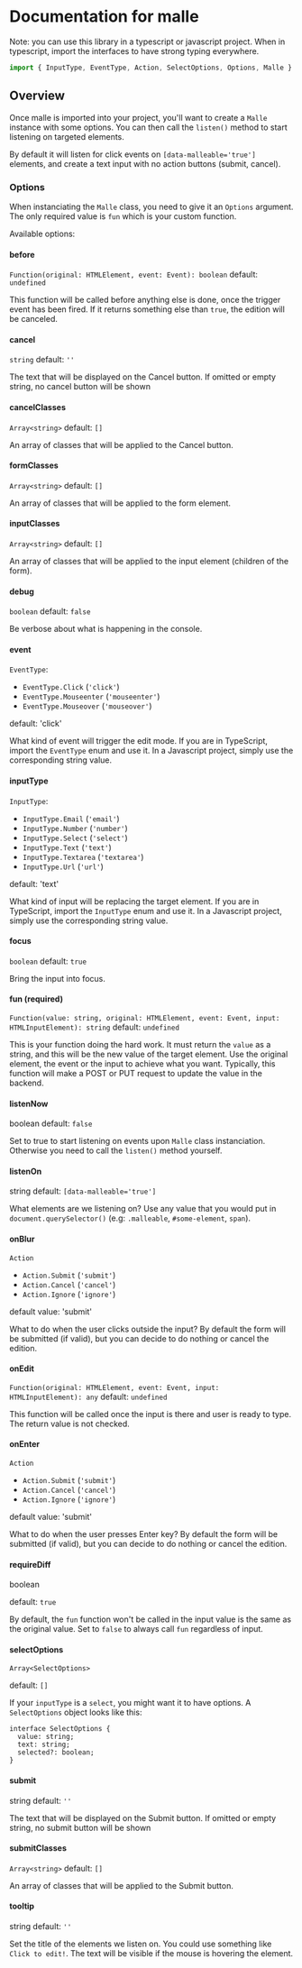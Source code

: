 # Documentation for malle

Note: you can use this library in a typescript or javascript project. When in typescript, import the interfaces to have strong typing everywhere.

~~~javascript
import { InputType, EventType, Action, SelectOptions, Options, Malle } from 'malle';
~~~

## Overview

Once malle is imported into your project, you'll want to create a `Malle` instance with some options. You can then call the `listen()` method to start listening on targeted elements.

By default it will listen for click events on `[data-malleable='true']` elements, and create a text input with no action buttons (submit, cancel).

### Options

When instanciating the `Malle` class, you need to give it an `Options` argument. The only required value is `fun` which is your custom function.

Available options:

#### before
`Function(original: HTMLElement, event: Event): boolean`
default: `undefined`

This function will be called before anything else is done, once the trigger event has been fired. If it returns something else than `true`, the edition will be canceled.

#### cancel
`string`
default: `''`

The text that will be displayed on the Cancel button. If omitted or empty string, no cancel button will be shown

#### cancelClasses
`Array<string>`
default: `[]`

An array of classes that will be applied to the Cancel button.

#### formClasses
`Array<string>`
default: `[]`

An array of classes that will be applied to the form element.

#### inputClasses
`Array<string>`
default: `[]`

An array of classes that will be applied to the input element (children of the form).

#### debug
`boolean`
default: `false`

Be verbose about what is happening in the console.

#### event
`EventType`:
* `EventType.Click` (`'click'`)
* `EventType.Mouseenter` (`'mouseenter'`)
* `EventType.Mouseover` (`'mouseover'`)

default: 'click'

What kind of event will trigger the edit mode. If you are in TypeScript, import the `EventType` enum and use it. In a Javascript project, simply use the corresponding string value.

#### inputType
`InputType`:
* `InputType.Email` (`'email'`)
* `InputType.Number` (`'number'`)
* `InputType.Select` (`'select'`)
* `InputType.Text` (`'text'`)
* `InputType.Textarea` (`'textarea'`)
* `InputType.Url` (`'url'`)

default: 'text'

What kind of input will be replacing the target element. If you are in TypeScript, import the `InputType` enum and use it. In a Javascript project, simply use the corresponding string value.

#### focus
`boolean`
default: `true`

Bring the input into focus.

#### fun (required)
`Function(value: string, original: HTMLElement, event: Event, input: HTMLInputElement): string`
default: `undefined`

This is your function doing the hard work. It must return the `value` as a string, and this will be the new value of the target element. Use the original element, the event or the input to achieve what you want. Typically, this function will make a POST or PUT request to update the value in the backend.

#### listenNow
boolean
default: `false`

Set to true to start listening on events upon `Malle` class instanciation. Otherwise you need to call the `listen()` method yourself.

#### listenOn
string
default: `[data-malleable='true']`

What elements are we listening on? Use any value that you would put in `document.querySelector()` (e.g: `.malleable`, `#some-element`, `span`).

#### onBlur
`Action`
* `Action.Submit` (`'submit'`)
* `Action.Cancel` (`'cancel'`)
* `Action.Ignore` (`'ignore'`)

default value: 'submit'

What to do when the user clicks outside the input? By default the form will be submitted (if valid), but you can decide to do nothing or cancel the edition.

#### onEdit
`Function(original: HTMLElement, event: Event, input: HTMLInputElement): any`
default: `undefined`

This function will be called once the input is there and user is ready to type. The return value is not checked.

#### onEnter
`Action`
* `Action.Submit` (`'submit'`)
* `Action.Cancel` (`'cancel'`)
* `Action.Ignore` (`'ignore'`)

default value: 'submit'

What to do when the user presses Enter key? By default the form will be submitted (if valid), but you can decide to do nothing or cancel the edition.

#### requireDiff
boolean

default: `true`

By default, the `fun` function won't be called in the input value is the same as the original value. Set to `false` to always call `fun` regardless of input.

#### selectOptions
`Array<SelectOptions>`

default: `[]`

If your `inputType` is a `select`, you might want it to have options. A `SelectOptions` object looks like this:

~~~typecript
interface SelectOptions {
  value: string;
  text: string;
  selected?: boolean;
}
~~~

#### submit
string
default: `''`

The text that will be displayed on the Submit button. If omitted or empty string, no submit button will be shown

#### submitClasses
`Array<string>`
default: `[]`

An array of classes that will be applied to the Submit button.

#### tooltip
string
default: `''`

Set the title of the elements we listen on. You could use something like `Click to edit!`. The text will be visible if the mouse is hovering the element.


